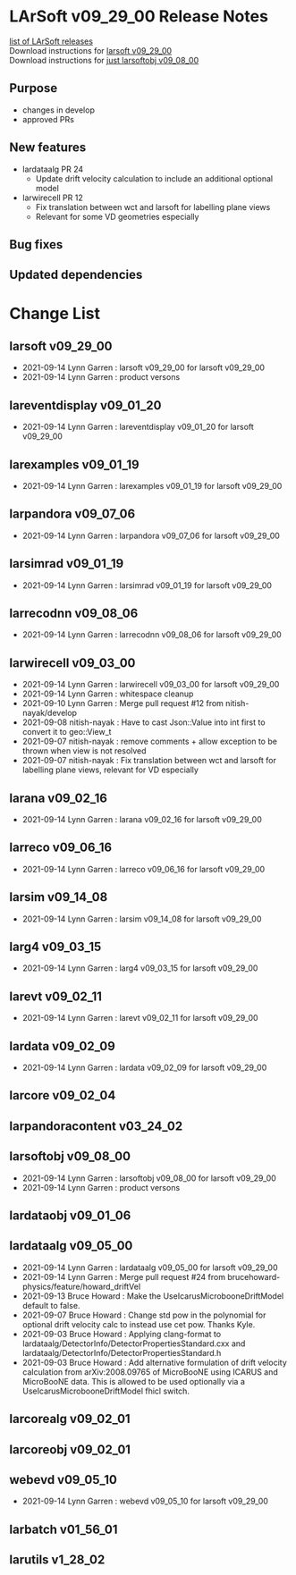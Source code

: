 # LArSoft v09_29_00 Release Notes



[list of LArSoft releases](LArSoft_release_list)  
Download instructions for [larsoft v09_29_00](http://scisoft.fnal.gov/scisoft/bundles/larsoft/v09_29_00/larsoft-v09_29_00.html)  
Download instructions for [just larsoftobj v09_08_00](http://scisoft.fnal.gov/scisoft/bundles/larsoftobj/v09_08_00/larsoftobj-v09_08_00.html)

## Purpose

-   changes in develop
-   approved PRs

## New features

-   lardataalg PR 24
    -   Update drift velocity calculation to include an additional optional model
-   larwirecell PR 12
    -   Fix translation between wct and larsoft for labelling plane views
    -   Relevant for some VD geometries especially

## Bug fixes

## Updated dependencies

# Change List

## larsoft v09_29_00

-   2021-09-14 Lynn Garren : larsoft v09_29_00 for larsoft v09_29_00
-   2021-09-14 Lynn Garren : product versons

## lareventdisplay v09_01_20

-   2021-09-14 Lynn Garren : lareventdisplay v09_01_20 for larsoft v09_29_00

## larexamples v09_01_19

-   2021-09-14 Lynn Garren : larexamples v09_01_19 for larsoft v09_29_00

## larpandora v09_07_06

-   2021-09-14 Lynn Garren : larpandora v09_07_06 for larsoft v09_29_00

## larsimrad v09_01_19

-   2021-09-14 Lynn Garren : larsimrad v09_01_19 for larsoft v09_29_00

## larrecodnn v09_08_06

-   2021-09-14 Lynn Garren : larrecodnn v09_08_06 for larsoft v09_29_00

## larwirecell v09_03_00

-   2021-09-14 Lynn Garren : larwirecell v09_03_00 for larsoft v09_29_00
-   2021-09-14 Lynn Garren : whitespace cleanup
-   2021-09-10 Lynn Garren : Merge pull request \#12 from nitish-nayak/develop
-   2021-09-08 nitish-nayak : Have to cast Json::Value into int first to convert it to geo::View_t
-   2021-09-07 nitish-nayak : remove comments + allow exception to be thrown when view is not resolved
-   2021-09-07 nitish-nayak : Fix translation between wct and larsoft for labelling plane views, relevant for VD especially

## larana v09_02_16

-   2021-09-14 Lynn Garren : larana v09_02_16 for larsoft v09_29_00

## larreco v09_06_16

-   2021-09-14 Lynn Garren : larreco v09_06_16 for larsoft v09_29_00

## larsim v09_14_08

-   2021-09-14 Lynn Garren : larsim v09_14_08 for larsoft v09_29_00

## larg4 v09_03_15

-   2021-09-14 Lynn Garren : larg4 v09_03_15 for larsoft v09_29_00

## larevt v09_02_11

-   2021-09-14 Lynn Garren : larevt v09_02_11 for larsoft v09_29_00

## lardata v09_02_09

-   2021-09-14 Lynn Garren : lardata v09_02_09 for larsoft v09_29_00

## larcore v09_02_04

## larpandoracontent v03_24_02

## larsoftobj v09_08_00

-   2021-09-14 Lynn Garren : larsoftobj v09_08_00 for larsoft v09_29_00
-   2021-09-14 Lynn Garren : product versons

## lardataobj v09_01_06

## lardataalg v09_05_00

-   2021-09-14 Lynn Garren : lardataalg v09_05_00 for larsoft v09_29_00
-   2021-09-14 Lynn Garren : Merge pull request \#24 from brucehoward-physics/feature/howard_driftVel
-   2021-09-13 Bruce Howard : Make the UseIcarusMicrobooneDriftModel default to false.
-   2021-09-07 Bruce Howard : Change std pow in the polynomial for optional drift velocity calc to instead use cet pow. Thanks Kyle.
-   2021-09-03 Bruce Howard : Applying clang-format to lardataalg/DetectorInfo/DetectorPropertiesStandard.cxx and lardataalg/DetectorInfo/DetectorPropertiesStandard.h
-   2021-09-03 Bruce Howard : Add alternative formulation of drift velocity calculation from arXiv:2008.09765 of MicroBooNE using ICARUS and MicroBooNE data. This is allowed to be used optionally via a UseIcarusMicrobooneDriftModel fhicl switch.

## larcorealg v09_02_01

## larcoreobj v09_02_01

## webevd v09_05_10

-   2021-09-14 Lynn Garren : webevd v09_05_10 for larsoft v09_29_00

## larbatch v01_56_01

## larutils v1_28_02
